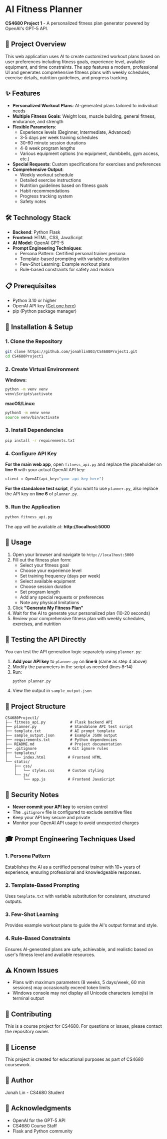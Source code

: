 # AI Fitness Planner

**CS4680 Project 1** - A personalized fitness plan generator powered by OpenAI's GPT-5 API.

## 🎯 Project Overview

This web application uses AI to create customized workout plans based on user preferences including fitness goals, experience level, available equipment, and time constraints. The app features a modern, professional UI and generates comprehensive fitness plans with weekly schedules, exercise details, nutrition guidelines, and progress tracking.

## ✨ Features

- **Personalized Workout Plans**: AI-generated plans tailored to individual needs
- **Multiple Fitness Goals**: Weight loss, muscle building, general fitness, endurance, and strength
- **Flexible Parameters**: 
  - Experience levels (Beginner, Intermediate, Advanced)
  - 3-5 days per week training schedules
  - 30-60 minute session durations
  - 4-8 week program lengths
  - Various equipment options (no equipment, dumbbells, gym access, etc.)
- **Special Requests**: Custom specifications for exercises and preferences
- **Comprehensive Output**:
  - Weekly workout schedule
  - Detailed exercise instructions
  - Nutrition guidelines based on fitness goals
  - Habit recommendations
  - Progress tracking system
  - Safety notes

## 🛠️ Technology Stack

- **Backend**: Python Flask
- **Frontend**: HTML, CSS, JavaScript
- **AI Model**: OpenAI GPT-5
- **Prompt Engineering Techniques**:
  - Persona Pattern: Certified personal trainer persona
  - Template-based prompting with variable substitution
  - Few-Shot Learning: Example workout plans
  - Rule-based constraints for safety and realism

## 📋 Prerequisites

- Python 3.10 or higher
- OpenAI API key ([Get one here](https://platform.openai.com/api-keys))
- pip (Python package manager)

## 🚀 Installation & Setup

### 1. Clone the Repository

```bash
git clone https://github.com/jonahlin803/CS4680Project1.git
cd CS4680Project1
```

### 2. Create Virtual Environment

**Windows:**
```bash
python -m venv venv
venv\Scripts\activate
```

**macOS/Linux:**
```bash
python3 -m venv venv
source venv/bin/activate
```

### 3. Install Dependencies

```bash
pip install -r requirements.txt
```

### 4. Configure API Key

**For the main web app**, open `fitness_api.py` and replace the placeholder on **line 9** with your actual OpenAI API key:

```python
client = OpenAI(api_key="your-api-key-here")
```

**For the standalone test script**, if you want to use `planner.py`, also replace the API key on **line 6** of `planner.py`.

### 5. Run the Application

```bash
python fitness_api.py
```

The app will be available at: **http://localhost:5000**

## 📖 Usage

1. Open your browser and navigate to `http://localhost:5000`
2. Fill out the fitness plan form:
   - Select your fitness goal
   - Choose your experience level
   - Set training frequency (days per week)
   - Select available equipment
   - Choose session duration
   - Set program length
   - Add any special requests or preferences
   - Note any physical limitations
3. Click **"Generate My Fitness Plan"**
4. Wait for the AI to generate your personalized plan (10-20 seconds)
5. Review your comprehensive fitness plan with weekly schedules, exercises, and nutrition

## 🧪 Testing the API Directly

You can test the API generation logic separately using `planner.py`:

1. **Add your API key** to `planner.py` on **line 6** (same as step 4 above)
2. Modify the parameters in the script as needed (lines 8-14)
3. Run:
   ```bash
   python planner.py
   ```
4. View the output in `sample_output.json`

## 📁 Project Structure

```
CS4680Project1/
├── fitness_api.py           # Flask backend API
├── planner.py               # Standalone API test script
├── template.txt             # AI prompt template
├── sample_output.json       # Example JSON output
├── requirements.txt         # Python dependencies
├── README.md                # Project documentation
├── .gitignore              # Git ignore rules
├── templates/
│   └── index.html          # Frontend HTML
└── static/
    ├── css/
    │   └── styles.css      # Custom styling
    └── js/
        └── app.js          # Frontend JavaScript
```

## 🔐 Security Notes

- **Never commit your API key** to version control
- The `.gitignore` file is configured to exclude sensitive files
- Keep your API key secure and private
- Monitor your OpenAI API usage to avoid unexpected charges

## 🎓 Prompt Engineering Techniques Used

### 1. Persona Pattern
Establishes the AI as a certified personal trainer with 10+ years of experience, ensuring professional and knowledgeable responses.

### 2. Template-Based Prompting
Uses `template.txt` with variable substitution for consistent, structured outputs.

### 3. Few-Shot Learning
Provides example workout plans to guide the AI's output format and style.

### 4. Rule-Based Constraints
Ensures AI-generated plans are safe, achievable, and realistic based on user's fitness level and available resources.

## ⚠️ Known Issues

- Plans with maximum parameters (8 weeks, 5 days/week, 60 min sessions) may occasionally exceed token limits
- Windows console may not display all Unicode characters (emojis) in terminal output

## 🤝 Contributing

This is a course project for CS4680. For questions or issues, please contact the repository owner.

## 📄 License

This project is created for educational purposes as part of CS4680 coursework.

## 👤 Author

Jonah Lin - CS4680 Student

## 🙏 Acknowledgments

- OpenAI for the GPT-5 API
- CS4680 Course Staff
- Flask and Python community

